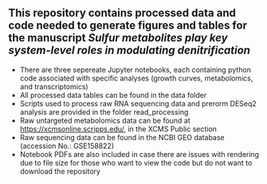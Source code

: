 ## This repository contains processed data and code needed to generate figures and tables for the manuscript *Sulfur metabolites play key system-level roles in modulating denitrification*
* There are three sepereate Jupyter notebooks, each containing python code associated with specific analyses (growth curves, metabolomics, and transcriptomics)
* All processed data tables can be found in the data folder
* Scripts used to process raw RNA sequencing data and prerorm DESeq2 analysis are provided in the folder read_processing
* Raw untargeted metabolomics data can be found at https://xcmsonline.scripps.edu/, in the XCMS Public section
* Raw sequencing data can be found in the NCBI GEO database (accession No.: GSE158822)
* Notebook PDFs are also included in case there are issues with rendering due to file size for those who want to view the code but do not want to download the repository
